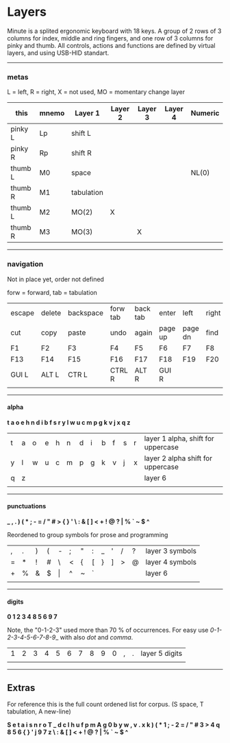 # Layers #

Minute is a splited ergonomic keyboard with 18 keys.
A group of 2 rows of 3 columns for index, middle and ring fingers, and one row of 3 columns for pinky and thumb. 
All controls, actions and functions are defined by virtual layers, and using USB-HID standart. 

---
### metas

L = left, R = right, X = not used, MO = momentary change layer

| this | mnemo | Layer 1 | Layer 2  | Layer 3 | Layer 4 | Numeric |
| --- | --- | --- | --- | --- | --- | -- |
| pinky L | Lp | shift L |  |  |  |  |
| pinky R | Rp | shift R |  |  |  |  |
| thumb L | M0 | space  |  |  |  | NL(0) |
| thumb R | M1 | tabulation |  |  |  | | 
| thumb L | M2 | MO(2) |  X |  |  | |
| thumb R | M3 | MO(3) |  | X |  | |

---
### navigation

Not in place yet, order not defined

forw = forward, tab = tabulation 

|  |  |  |  |  |  |  |  |  |  |  |  |  |
| ---  | ---  | --- | ---  | ---  | ---  | ---  | ---  | --- | --- | ---  | --- | --- |
| escape | delete | backspace | forw tab | back tab | enter |  left | right | up | down | home  | end  |  | 
| cut | copy | paste | undo | again | page up | page dn | find | replace | insert | save | load | quit |
| F1 | F2 | F3 | F4 | F5 | F6 | F7 | F8 | F9 | F10 | F11 | F12 |  |
| F13 | F14 | F15 | F16 | F17 | F18 | F19 | F20 | F21 | F22 | F23 | F24 |  |
| GUI L | ALT L | CTR L | CTRL R | ALT R | GUI R |  |  |  |  |  |  |  |
|  |  |  |  |  |  |  |  |  |  |  |  |  |

---
#### alpha

**t a o e h n d i b f s r y l w u c m p g k v j x q z**

|  |  |  |  |  |  |  |  |  |  |  |  |  |
| ---  | ---  | ---  | --- | ---  | ---  | ---  | ---  | ---  | ---  | ---  | ---  | -- |
| t | a | o | e | h | n | d | i | b | f | s | r | layer 1 alpha, shift for uppercase |
| y | l | w | u | c | m | p | g | k | v | j | x | layer 2 alpha shift for uppercase |
| q | z | | | | | | | | | | | layer 6 |
|  |  |  |  |  |  |  |  |  |  |  |  | |

---
#### punctuations

**_ , . ) ( * ; - = / " # > { } ' \ : & [ ] < + ! @ ? | % ` ~ $ ^**

Reordened to group symbols for prose and programming 

 |  |  |  |  |  |  |  |  |  |  |  |  |  | 
 | --- | --- | --- | --- | --- | --- | --- | --- | --- | --- | --- | --- | --- | 
 | , | . | ) | ( | - | ; | " | : | _ | ' | / | ? | layer 3 symbols |
 |=  | * | ! | # | \ | < | { | \[ | } | \] | > | @ | layer 4 symbols | 
 | + | % | & | $ | \| | ^ | ~ | ` | | | |  | layer 6 |
 |  |  |  |  |  |  |  |  |  |  |  |  |  | 

---
#### digits

**0 1 2 3 4 8 5 6 9 7**

Note, the "0-1-2-3" used more than 70 % of occurrences. For easy use _0-1-2-3-4-5-6-7-8-9__ with also _dot_ and _comma_.

 |  |  |  |  |  |  |  |  |  |  |  |  |  | 
 | --- | --- | --- | --- | --- | --- | --- | --- | --- | --- | --- | --- | --- | 
 | 1 | 2 | 3 | 4 | 5 | 6 | 7 | 8 | 9 | 0 | , | . | layer 5 digits | 
 |  |  |  |  |  |  |  |  |  |  |  |  |  | 

--- 
## Extras

For reference this is the full count ordened list for corpus. (S space, T tabulation, A new-line)

**S e t a i s n r o T _ d c l h u f p m A g 0 b y w , v . x k ) ( * 1 ; - 2 = / " # 3 > 4 q 8 5 6 { } ' j 9 7 z \ : & [ ] < + ! @ ? | % ` ~ $ ^**
